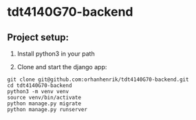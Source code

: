 # tdt4140G70-backend

## Project setup:

1. Install python3 in your path

2. Clone and start the django app:
```
git clone git@github.com:orhanhenrik/tdt4140G70-backend.git
cd tdt4140G70-backend
python3 -m venv venv
source venv/bin/activate
python manage.py migrate
python manage.py runserver
```
